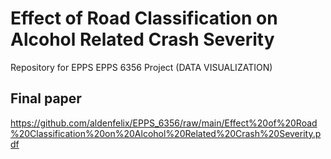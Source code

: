 # Effect of Road Classification on Alcohol Related Crash Severity
Repository for EPPS EPPS 6356 Project (DATA VISUALIZATION)

## Final paper
https://github.com/aldenfelix/EPPS_6356/raw/main/Effect%20of%20Road%20Classification%20on%20Alcohol%20Related%20Crash%20Severity.pdf

